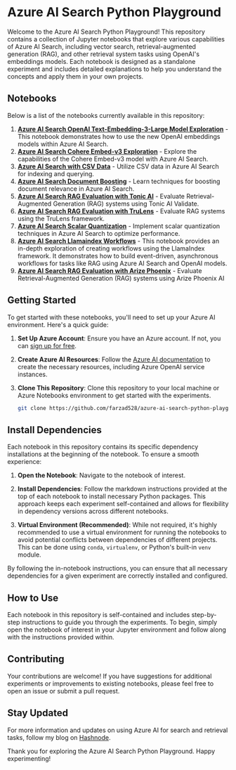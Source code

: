 # Azure AI Search Python Playground

Welcome to the Azure AI Search Python Playground! This repository contains a collection of Jupyter notebooks that explore various capabilities of Azure AI Search, including vector search, retrieval-augmented generation (RAG), and other retrieval system tasks using OpenAI's embeddings models. Each notebook is designed as a standalone experiment and includes detailed explanations to help you understand the concepts and apply them in your own projects.

## Notebooks

Below is a list of the notebooks currently available in this repository:

1. [**Azure AI Search OpenAI Text-Embedding-3-Large Model Exploration**](azure-ai-search-text-embedding-3-large.ipynb) - This notebook demonstrates how to use the new OpenAI embeddings models within Azure AI Search. 
2. [**Azure AI Search Cohere Embed-v3 Exploration**](azure-ai-search-cohere-embed-v3.ipynb) - Explore the capabilities of the Cohere Embed-v3 model with Azure AI Search.
3. [**Azure AI Search with CSV Data**](azure-ai-search-csv.ipynb) - Utilize CSV data in Azure AI Search for indexing and querying.
4. [**Azure AI Search Document Boosting**](azure-ai-search-document-boosting.ipynb) - Learn techniques for boosting document relevance in Azure AI Search.
5. [**Azure AI Search RAG Evaluation with Tonic AI**](azure-ai-search-rag-eval-tonic-ai.ipynb) - Evaluate Retrieval-Augmented Generation (RAG) systems using Tonic AI Validate.
6. [**Azure AI Search RAG Evaluation with TruLens**](azure-ai-search-rag-eval-trulens.ipynb) - Evaluate RAG systems using the TruLens framework.
7. [**Azure AI Search Scalar Quantization**](azure-ai-search-scalar-quantization.ipynb) - Implement scalar quantization techniques in Azure AI Search to optimize performance.
8. [**Azure AI Search Llamaindex Workflows**](azure-ai-search-llamaindex-workflows.ipynb) - This notebook provides an in-depth exploration of creating workflows using the LlamaIndex framework. It demonstrates how to build event-driven, asynchronous workflows for tasks like RAG using Azure AI Search and OpenAI models.
5. [**Azure AI Search RAG Evaluation with Arize Phoenix**](azure-ai-search-rag-eval-arize-ai.ipynb) - Evaluate Retrieval-Augmented Generation (RAG) systems using Arize Phoenix AI


## Getting Started

To get started with these notebooks, you'll need to set up your Azure AI environment. Here's a quick guide:

1. **Set Up Azure Account**: Ensure you have an Azure account. If not, you can [sign up for free](https://azure.microsoft.com/free/).

2. **Create Azure AI Resources**: Follow the [Azure AI documentation](https://docs.microsoft.com/en-us/azure/cognitive-services/) to create the necessary resources, including Azure OpenAI service instances.

3. **Clone This Repository**: Clone this repository to your local machine or Azure Notebooks environment to get started with the experiments.

   ```bash
   git clone https://github.com/farzad528/azure-ai-search-python-playground.git
   ```

## Install Dependencies

Each notebook in this repository contains its specific dependency installations at the beginning of the notebook. To ensure a smooth experience:

1. **Open the Notebook**: Navigate to the notebook of interest.

2. **Install Dependencies**: Follow the markdown instructions provided at the top of each notebook to install necessary Python packages. This approach keeps each experiment self-contained and allows for flexibility in dependency versions across different notebooks.

3. **Virtual Environment (Recommended)**: While not required, it's highly recommended to use a virtual environment for running the notebooks to avoid potential conflicts between dependencies of different projects. This can be done using `conda`, `virtualenv`, or Python's built-in `venv` module.

By following the in-notebook instructions, you can ensure that all necessary dependencies for a given experiment are correctly installed and configured.


## How to Use

Each notebook in this repository is self-contained and includes step-by-step instructions to guide you through the experiments. To begin, simply open the notebook of interest in your Jupyter environment and follow along with the instructions provided within.

## Contributing

Your contributions are welcome! If you have suggestions for additional experiments or improvements to existing notebooks, please feel free to open an issue or submit a pull request.

## Stay Updated

For more information and updates on using Azure AI for search and retrieval tasks, follow my blog on [Hashnode](https://hashnode.com/@Farzzy528).

Thank you for exploring the Azure AI Search Python Playground. Happy experimenting!
